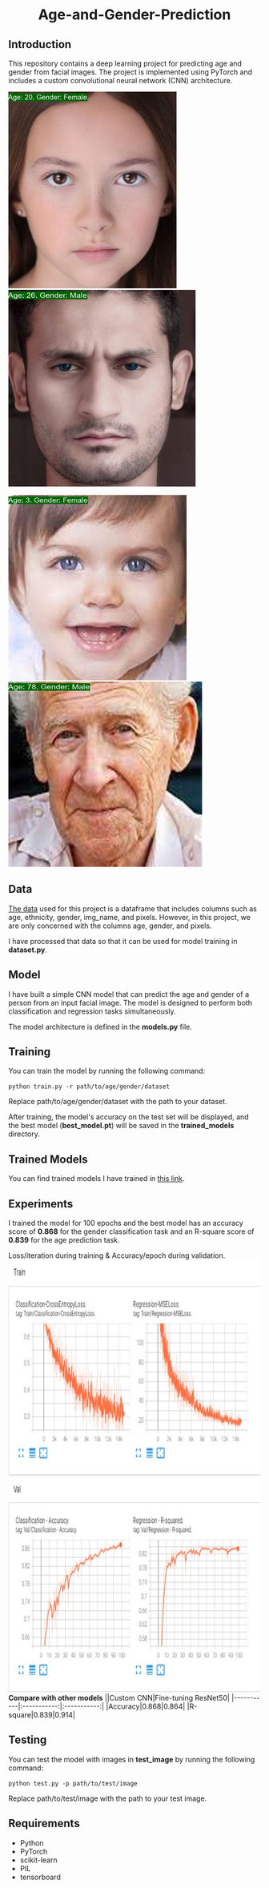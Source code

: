 <p align="center">
 <h1 align="center">Age-and-Gender-Prediction</h1>
</p>


## Introduction
This repository contains a deep learning project for predicting age and gender from facial images. The project is implemented using PyTorch and includes a custom convolutional neural network (CNN) architecture.


<img src="test_image/predicted_image2.jpg" width="336" height="393"><img src="test_image/predicted_image9.jpg" width="374" height="393">

<img src="test_image/predicted_image4.jpg" width="356" height="370"><img src="test_image/predicted_image5.jpg" width="387" height="370">

## Data
<a href="https://www.kaggle.com/datasets/nipunarora8/age-gender-and-ethnicity-face-data-csv?select=age_gender.csv">The data</a> used for this project is a dataframe that includes columns such as age, ethnicity, gender, img_name, and pixels. However, in this project, we are only concerned with the columns age, gender, and pixels. 

I have processed that data so that it can be used for model training in **dataset.py**.

## Model
I have built a simple CNN model that can predict the age and gender of a person from an input facial image. The model is designed to perform both classification and regression tasks simultaneously.

The model architecture is defined in the **models.py** file.

## Training
You can train the model by running the following command:
```
python train.py -r path/to/age/gender/dataset
```
Replace path/to/age/gender/dataset with the path to your dataset.

After training, the model's accuracy on the test set will be displayed, and the best model (**best_model.pt**) will be saved in the **trained_models** directory.

## Trained Models
You can find trained models I have trained in <a href="https://drive.google.com/drive/folders/1YMYvG2RqJup4dJ7D2qUcdVfRID6dC-o3?usp=sharing">this link</a>.

## Experiments
I trained the model for 100 epochs and the best model has an accuracy score of **0.868** for the gender classification task and an R-square score of **0.839** for the age prediction task.

Loss/iteration during training & Accuracy/epoch during validation.
<img src="tensorboard/tensorboard.jpg" width="877.5" height="864">
**Compare with other models**
||Custom CNN|Fine-tuning ResNet50|
|-----------|:-----------:|:-----------:|
|Accuracy|0.868|0.864|
|R-square|0.839|0.914|

## Testing
You can test the model with images in **test_image** by running the following command:
```
python test.py -p path/to/test/image
```
Replace path/to/test/image with the path to your test image.

## Requirements
- Python
- PyTorch
- scikit-learn
- PIL
- tensorboard
